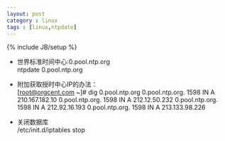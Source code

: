 ```yaml
---
layout: post
category : linux
tags : [linux,ntpdate]
---
```

{% include JB/setup %}

+ 世界标准时间中心:0.pool.ntp.org  
	ntpdate 0.pool.ntp.org  
+ 附加获取授时中心IP的办法：  
	[root@orgcent.com ~]# dig 0.pool.ntp.org
	0.pool.ntp.org.         1598    IN      A       210.167.182.10
	0.pool.ntp.org.         1598    IN      A       212.12.50.232
	0.pool.ntp.org.         1598    IN      A       212.92.16.193
	0.pool.ntp.org.         1598    IN      A       213.133.98.226

+ 关闭数据库  
	/etc/init.d/iptables stop

<!--more-->
